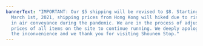 ```yaml
---
bannerText: "IMPORTANT: Our $5 shipping will be revised to $8. Starting from
  March 1st, 2021, shipping prices from Hong Kong will hiked due to rising costs
  in air conveyance during the pandemic. We are in the process of adjusting the
  prices of all items on the site to continue running. We deeply apologize for
  the inconvenience and we thank you for visiting Shounen Stop."
---
```

